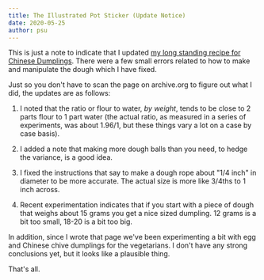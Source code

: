 ```yaml
---
title: The Illustrated Pot Sticker (Update Notice)
date: 2020-05-25
author: psu
---
```


This is just a note to indicate that I updated <a href="/the-illustrated-pot-sticker.html">my long standing recipe for Chinese Dumplings</a>. There were a few small errors related to how to make and manipulate the dough which I have fixed.

Just so you don't have to scan the page on archive.org to figure out what I did, the updates are as follows:

1. I noted that the ratio or flour to water, *by weight*, tends to be close to 2 parts flour to 1 part water (the actual ratio, as measured in a series of experiments, was about 1.96/1, but these things vary a lot on a case by case basis).

2. I added a note that making more dough balls than you need, to hedge the variance, is a good idea.

3. I fixed the instructions that say to make a dough rope about "1/4 inch" in diameter to
   be more accurate. The actual size is more like 3/4ths to 1 inch across.

4. Recent experimentation indicates that if you start with a piece of dough that weighs
   about 15 grams you get a nice sized dumpling. 12 grams is a bit too small, 18-20 is a bit too
   big. 

In addition, since I wrote that page we've been experimenting a bit with egg and Chinese chive dumplings for the vegetarians. I don't have any strong conclusions yet, but it looks like a plausible thing.

That's all.